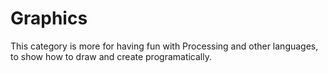 # Graphics

This category is more for having fun with Processing and other languages, to show how to draw 
and create programatically.

